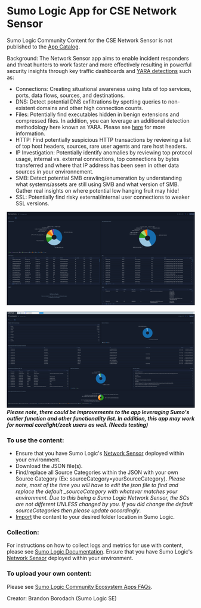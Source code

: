 # Sumo Logic App for CSE Network Sensor
Sumo Logic Community Content for the CSE Network Sensor is not published to the [App Catalog](https://help.sumologic.com/docs/integrations/).

Background: The Network Sensor app aims to enable incident responders and threat hunters to work faster and more effectively resulting in powerful security insights through key traffic dashboards and [YARA detections](https://help.sumologic.com/docs/cse/rules/import-yara-rules/) such as:
- Connections: Creating situational awareness using lists of top services, ports, data flows, sources, and destinations.
- DNS: Detect potential DNS exfiltrations by spotting queries to non-existent domains and other high connection counts.
- Files: Potentially find executables hidden in benign extensions and compressed files. In addition, you can leverage an additional detection methodology here known as YARA. Please see [here](https://help.sumologic.com/docs/cse/rules/import-yara-rules/) for more information.
- HTTP: Find potentially suspicious HTTP transactions by reviewing a list of top host headers, sources, rare user agents and rare host headers.
- IP Investigation: Potentially identify anomalies by reviewing top protocol usage, internal vs. external connections, top connections by bytes transferred and where that IP address has been seen in other data sources in your environnement. 
- SMB: Detect potential SMB crawling/enumeration by understanding what systems/assets are still using SMB and what version of SMB. Gather real insights on where potential low hanging fruit may hide!
- SSL: Potentially find risky external/internal user connections to weaker SSL versions.

![alt text](screenshots/connections.png)

![alt text](screenshots/ip-investigation.png)
***Please note, there could be improvements to the app leveraging Sumo's outlier function and other functionality list. In addition, this app may work for normal corelight/zeek users as well. (Needs testing)***

### To use the content:
- Ensure that you have Sumo Logic's [Network Sensor](https://help.sumologic.com/docs/cse/sensors/network-sensor-deployment-guide/) deployed within your environment.
- Download the JSON file(s).
- Find/replace all Source Categories within the JSON with your own Source Category (Ex: sourceCategory=yourSourceCategory). *Please note, most of the time you will have to edit the json file to find and replace the default _sourceCategory with whatever matches your environment. Due to this being a Sumo Logic Network Sensor, the SCs are not different UNLESS changed by you. If you did change the default sourceCategories then please update accordingly*. 
- [Import](https://help.sumologic.com/docs/get-started/library/#import-content) the content to your desired folder location in Sumo Logic.

### Collection:
For instructions on how to collect logs and metrics for use with content, please see [Sumo Logic Documentation](https://help.sumologic.com/docs/send-data/). Ensure that you have Sumo Logic's [Network Sensor](https://help.sumologic.com/docs/cse/sensors/network-sensor-deployment-guide/) deployed within your environment.

### To upload your own content:
Please see [Sumo Logic Community Ecosystem Apps FAQs](https://help.sumologic.com/docs/integrations/community-ecosystem-apps/#faq).

Creator: Brandon Borodach (Sumo Logic SE)
